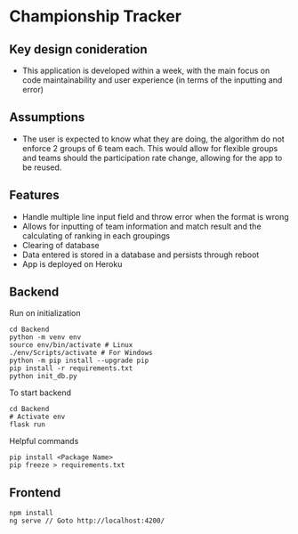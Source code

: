 # Championship Tracker

## Key design conideration
- This application is developed within a week, with the main focus on code maintainability and user experience (in terms of the inputting and error)


## Assumptions
- The user is expected to know what they are doing, the algorithm do not enforce 2 groups of 6 team each. This would allow for flexible groups and teams should the participation rate change, allowing for the app to be reused.

## Features
- Handle multiple line input field and throw error when the format is wrong
- Allows for inputting of team information and match result and the calculating of ranking in each groupings
- Clearing of database
- Data entered is stored in a database and persists through reboot
- App is deployed on Heroku

## Backend
Run on initialization
```
cd Backend
python -m venv env
source env/bin/activate # Linux
./env/Scripts/activate # For Windows
python -m pip install --upgrade pip
pip install -r requirements.txt
python init_db.py
```

To start backend
```
cd Backend
# Activate env
flask run
```

Helpful commands
```
pip install <Package Name>
pip freeze > requirements.txt
```

## Frontend
```
npm install
ng serve // Goto http://localhost:4200/
```
